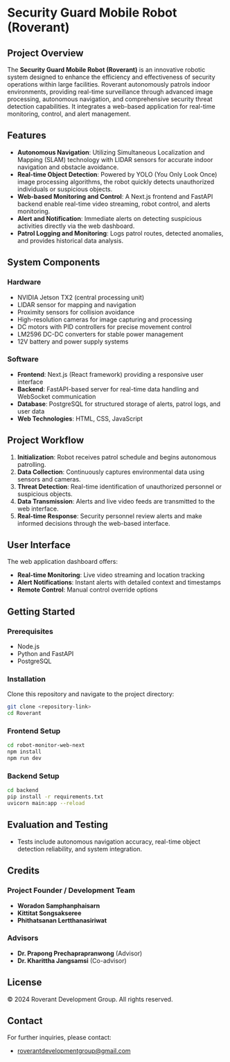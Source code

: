 # Security Guard Mobile Robot (Roverant)

## Project Overview

The **Security Guard Mobile Robot (Roverant)** is an innovative robotic system designed to enhance the efficiency and effectiveness of security operations within large facilities. Roverant autonomously patrols indoor environments, providing real-time surveillance through advanced image processing, autonomous navigation, and comprehensive security threat detection capabilities. It integrates a web-based application for real-time monitoring, control, and alert management.



## Features

- **Autonomous Navigation**: Utilizing Simultaneous Localization and Mapping (SLAM) technology with LIDAR sensors for accurate indoor navigation and obstacle avoidance.
- **Real-time Object Detection**: Powered by YOLO (You Only Look Once) image processing algorithms, the robot quickly detects unauthorized individuals or suspicious objects.
- **Web-based Monitoring and Control**: A Next.js frontend and FastAPI backend enable real-time video streaming, robot control, and alerts monitoring.
- **Alert and Notification**: Immediate alerts on detecting suspicious activities directly via the web dashboard.
- **Patrol Logging and Monitoring**: Logs patrol routes, detected anomalies, and provides historical data analysis.



## System Components

### Hardware

- NVIDIA Jetson TX2 (central processing unit)
- LIDAR sensor for mapping and navigation
- Proximity sensors for collision avoidance
- High-resolution cameras for image capturing and processing
- DC motors with PID controllers for precise movement control
- LM2596 DC-DC converters for stable power management
- 12V battery and power supply systems

### Software

- **Frontend**: Next.js (React framework) providing a responsive user interface
- **Backend**: FastAPI-based server for real-time data handling and WebSocket communication
- **Database**: PostgreSQL for structured storage of alerts, patrol logs, and user data
- **Web Technologies**: HTML, CSS, JavaScript



## Project Workflow

1. **Initialization**: Robot receives patrol schedule and begins autonomous patrolling.
2. **Data Collection**: Continuously captures environmental data using sensors and cameras.
3. **Threat Detection**: Real-time identification of unauthorized personnel or suspicious objects.
4. **Data Transmission**: Alerts and live video feeds are transmitted to the web interface.
5. **Real-time Response**: Security personnel review alerts and make informed decisions through the web-based interface.



## User Interface

The web application dashboard offers:

- **Real-time Monitoring**: Live video streaming and location tracking
- **Alert Notifications**: Instant alerts with detailed context and timestamps
- **Remote Control**: Manual control override options



## Getting Started

### Prerequisites

- Node.js
- Python and FastAPI
- PostgreSQL

### Installation

Clone this repository and navigate to the project directory:

```bash
git clone <repository-link>
cd Roverant
```

### Frontend Setup

```bash
cd robot-monitor-web-next
npm install
npm run dev
```

### Backend Setup

```bash
cd backend
pip install -r requirements.txt
uvicorn main:app --reload
```


## Evaluation and Testing

- Tests include autonomous navigation accuracy, real-time object detection reliability, and system integration.



## Credits

### Project Founder / Development Team

- **Woradon Samphanphaisarn**
- **Kittitat Songsakseree**
- **Phithatsanan Lertthanasiriwat**

### Advisors

- **Dr. Prapong Prechaprapranwong** (Advisor)
- **Dr. Kharittha Jangsamsi** (Co-advisor)



## License

© 2024 Roverant Development Group. All rights reserved.



## Contact

For further inquiries, please contact:

- [roverantdevelopmentgroup@gmail.com](mailto\:roverantdevelopmentgroup@gmail.com)





